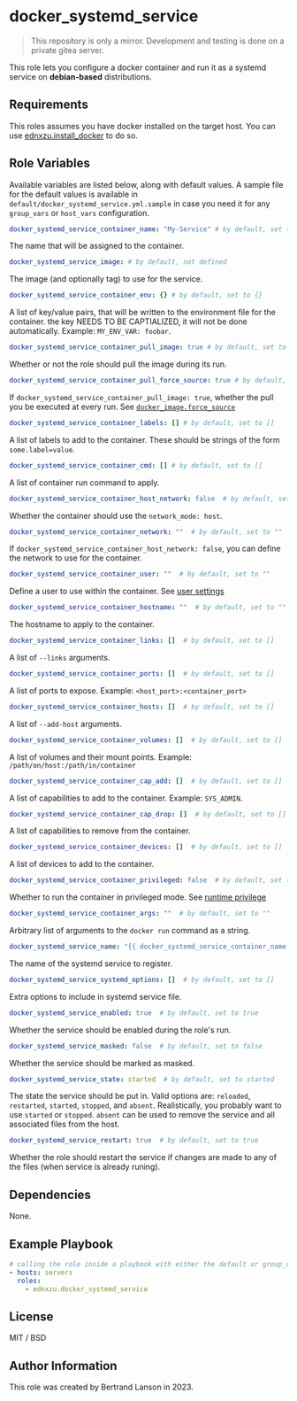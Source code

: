 docker_systemd_service
=========
> This repository is only a mirror. Development and testing is done on a private gitea server.

This role lets you configure a docker container and run it as a systemd service on **debian-based** distributions.

Requirements
------------

This roles assumes you have docker installed on the target host. You can use [ednxzu.install_docker](https://github.com/ednxzu/install_docker) to do so.

Role Variables
--------------
Available variables are listed below, along with default values. A sample file for the default values is available in `default/docker_systemd_service.yml.sample` in case you need it for any `group_vars` or `host_vars` configuration.

```yaml
docker_systemd_service_container_name: "My-Service" # by default, set to "My-Service"
```
The name that will be assigned to the container.

```yaml
docker_systemd_service_image: # by default, not defined
```
The image (and optionally tag) to use for the service.

```yaml
docker_systemd_service_container_env: {} # by default, set to {}
```
A list of key/value pairs, that will be written to the environment file for the container. the key NEEDS TO BE CAPTIALIZED, it will not be done automatically. Example: `MY_ENV_VAR: foobar`.

```yaml
docker_systemd_service_container_pull_image: true # by default, set to true
```
Whether or not the role should pull the image during its run.

```yaml
docker_systemd_service_container_pull_force_source: true # by default, set to true
```
If `docker_systemd_service_container_pull_image: true`, whether the pull you be executed at every run. See [`docker_image.force_source`](https://docs.ansible.com/ansible/latest/collections/community/docker/docker_image_module.html#parameter-force_source)

```yaml
docker_systemd_service_container_labels: [] # by default, set to []
```
A list of labels to add to the container. These should be strings of the form `some.label=value`.

```yaml
docker_systemd_service_container_cmd: [] # by default, set to []
```
A list of container run command to apply.

```yaml
docker_systemd_service_container_host_network: false  # by default, set to false
```
Whether the container should use the `network_mode: host`.

```yaml
docker_systemd_service_container_network: ""  # by default, set to ""
```
If `docker_systemd_service_container_host_network: false`, you can define the network to use for the container.

```yaml
docker_systemd_service_container_user: ""  # by default, set to ""
```
Define a user to use within the container. See [user settings](https://docs.docker.com/engine/reference/run/#user)

```yaml
docker_systemd_service_container_hostname: ""  # by default, set to ""
```
The hostname to apply to the container.

```yaml
docker_systemd_service_container_links: []  # by default, set to []
```
A list of `--links` arguments.

```yaml
docker_systemd_service_container_ports: []  # by default, set to []
```
A list of ports to expose. Example: `<host_port>:<container_port>`

```yaml
docker_systemd_service_container_hosts: []  # by default, set to []
```
A list of `--add-host` arguments.

```yaml
docker_systemd_service_container_volumes: []  # by default, set to []
```
A list of volumes and their mount points. Example: `/path/on/host:/path/in/container`

```yaml
docker_systemd_service_container_cap_add: []  # by default, set to []
```
A list of capabilities to add to the container. Example: `SYS_ADMIN`.

```yaml
docker_systemd_service_container_cap_drop: []  # by default, set to []
```
A list of capabilities to remove from the container.

```yaml
docker_systemd_service_container_devices: []  # by default, set to []
```
A list of devices to add to the container.

```yaml
docker_systemd_service_container_privileged: false  # by default, set to false
```
Whether to run the container in privileged mode. See [runtime privilege](https://docs.docker.com/engine/reference/run/#runtime-privilege-and-linux-capabilities)

```yaml
docker_systemd_service_container_args: ""  # by default, set to ""
```
Arbitrary list of arguments to the `docker run` command as a string.

```yaml
docker_systemd_service_name: "{{ docker_systemd_service_container_name }}_container"  # by default, set to "{{ docker_systemd_service_container_name }}_container"
```
The name of the systemd service to register.

```yaml
docker_systemd_service_systemd_options: []  # by default, set to []
```
Extra options to include in systemd service file.

```yaml
docker_systemd_service_enabled: true  # by default, set to true
```
Whether the service should be enabled during the role's run.

```yaml
docker_systemd_service_masked: false  # by default, set to false
```
Whether the service should be marked as masked.

```yaml
docker_systemd_service_state: started  # by default, set to started
```
The state the service should be put in. Valid options are: `reloaded`, `restarted`, `started`, `stopped`, and `absent`. Realistically, you probably want to use `started` or `stopped`. `absent` can be used to remove the service and all associated files from the host.

```yaml
docker_systemd_service_restart: true  # by default, set to true
```
Whether the role should restart the service if changes are made to any of the files (when service is already runing).

Dependencies
------------

None.

Example Playbook
----------------

```yaml
# calling the role inside a playbook with either the default or group_vars/host_vars
- hosts: servers
  roles:
    - ednxzu.docker_systemd_service
```

License
-------

MIT / BSD

Author Information
------------------

This role was created by Bertrand Lanson in 2023.
